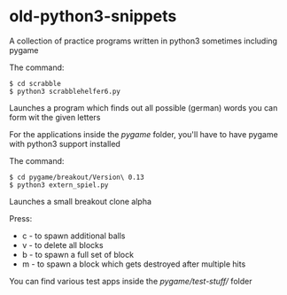 # old-python3-snippets
A collection of practice programs written in python3 sometimes including pygame

The command:

    $ cd scrabble
    $ python3 scrabblehelfer6.py
  
Launches a program which finds out all possible (german) words you can form wit the given letters

For the applications inside the *pygame* folder, you'll have to have pygame with python3 support installed

The command:

    $ cd pygame/breakout/Version\ 0.13
    $ python3 extern_spiel.py
    
Launches a small breakout clone alpha

Press:
- c - to spawn additional balls
- v - to delete all blocks
- b - to spawn a full set of block
- m - to spawn a block which gets destroyed after multiple hits

You can find various test apps inside the *pygame/test-stuff/* folder
